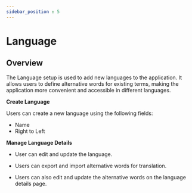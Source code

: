 ```yaml
---
sidebar_position : 5
---
```


# Language

## Overview

The Language setup is used to add new languages to the application. It allows users to define alternative words for existing terms, making the application more convenient and accessible in different languages.

**Create Language**

Users can create a new language using the following fields:

  - Name
  - Right to Left

**Manage Language Details**

  - User can edit and update the language.

  - Users can export and import alternative words for translation.

  - Users can also edit and update the alternative words on the language details page.